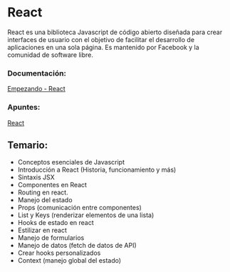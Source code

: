 # React
React es una biblioteca Javascript de código abierto diseñada para crear interfaces de usuario con el objetivo de facilitar el desarrollo de aplicaciones en una sola página. Es mantenido por Facebook y la comunidad de software libre.

### Documentación:

[Empezando - React](https://es.reactjs.org/docs/getting-started.html)

### Apuntes:

[React](https://www.notion.so/React-c3799e658a8b4156a74e54cff38386e5)

## Temario:

- Conceptos esenciales de Javascript
- Introducción a React (Historia, funcionamiento y más)
- Sintaxis JSX
- Componentes en React
- Routing en react.
- Manejo del estado
- Props (comunicación entre componentes)
- List y Keys (renderizar elementos de una lista)
- Hooks de estado en react
- Estilizar en react
- Manejo de formularios
- Manejo de datos (fetch de datos de API)
- Crear hooks personalizados
- Context (manejo global del estado)

